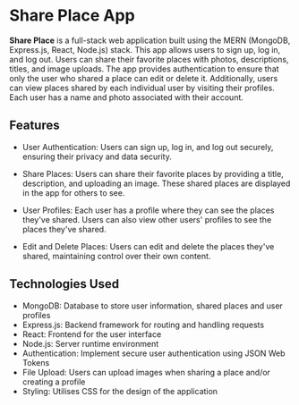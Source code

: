 # Share Place App
**Share Place** is a full-stack web application built using the MERN (MongoDB, Express.js, React, Node.js) stack. This app allows users to sign up, log in, and log out. Users can share their favorite places with photos, descriptions, titles, and image uploads. The app provides authentication to ensure that only the user who shared a place can edit or delete it. Additionally, users can view places shared by each individual user by visiting their profiles. Each user has a name and photo associated with their account.

## Features
* User Authentication: Users can sign up, log in, and log out securely, ensuring their privacy and data security.

* Share Places: Users can share their favorite places by providing a title, description, and uploading an image. These shared places are displayed in the app for others to see.

* User Profiles: Each user has a profile where they can see the places they've shared. Users can also view other users' profiles to see the places they've shared.

* Edit and Delete Places: Users can edit and delete the places they've shared, maintaining control over their own content.

## Technologies Used
* MongoDB: Database to store user information, shared places and user profiles
* Express.js: Backend framework for routing and handling requests
* React: Frontend for the user interface
* Node.js: Server runtime environment
* Authentication: Implement secure user authentication using JSON Web Tokens
* File Upload: Users can upload images when sharing a place and/or creating a profile
* Styling: Utilises CSS for the design of the application
